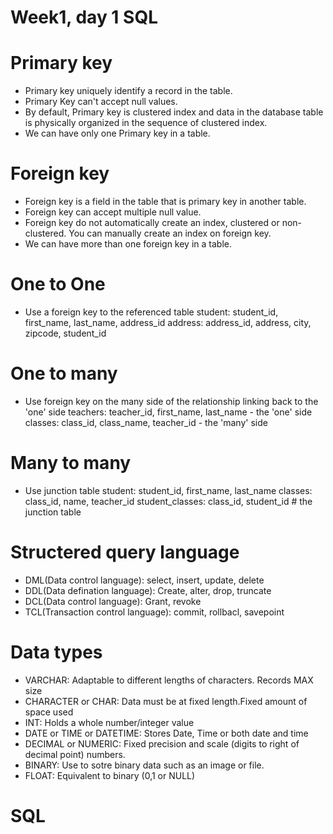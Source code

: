 # Week1, day 1 SQL

# Primary key
- Primary key uniquely identify a record in the table.
- Primary Key can't accept null values.
- By default, Primary key is clustered index and data in the database table is physically organized in the sequence of clustered index.
- We can have only one Primary key in a table.

# Foreign key
- Foreign key is a field in the table that is primary key in another table.
- Foreign key can accept multiple null value.
- Foreign key do not automatically create an index, clustered or non-clustered. You can manually create an index on foreign key.
- We can have more than one foreign key in a table.

# One to One
- Use a foreign key to the referenced table
student: student_id, first_name, last_name, address_id
address: address_id, address, city, zipcode, student_id

# One to many
- Use foreign key on the many side of the relationship linking back to the 'one' side
teachers: teacher_id, first_name, last_name - the 'one' side
classes:  class_id, class_name, teacher_id - the 'many' side

# Many to many
- Use junction table
student: student_id, first_name, last_name
classes: class_id, name, teacher_id
student_classes: class_id, student_id     # the junction table

# Structered query language
- DML(Data control language): select, insert, update, delete
- DDL(Data defination language): Create, alter, drop, truncate
- DCL(Data control language): Grant, revoke
- TCL(Transaction control language): commit, rollbacl, savepoint

# Data types
- VARCHAR: Adaptable to different lengths of characters. Records MAX size
- CHARACTER or CHAR: Data must be at fixed length.Fixed amount of space used
- INT: Holds a whole number/integer value
- DATE or TIME or DATETIME: Stores Date, Time or both date and time
- DECIMAL or NUMERIC: Fixed precision and scale (digits to right of decimal point) numbers.
- BINARY: Use to sotre binary data such as an image or file.
- FLOAT: Equivalent to binary (0,1 or NULL)

# SQL 

